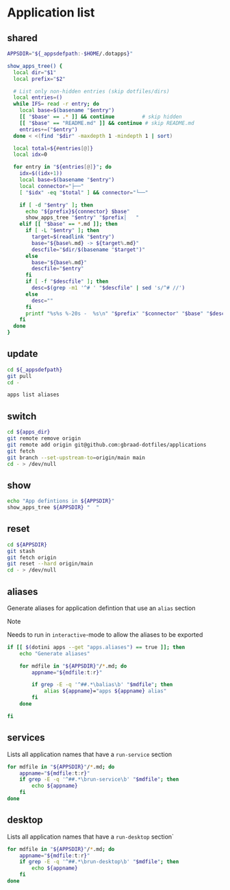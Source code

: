 # Application list

## shared
```sh
APPSDIR="${_appsdefpath:-$HOME/.dotapps}"

show_apps_tree() {
  local dir="$1"
  local prefix="$2"

  # List only non-hidden entries (skip dotfiles/dirs)
  local entries=()
  while IFS= read -r entry; do
    local base=$(basename "$entry")
    [[ "$base" == .* ]] && continue         # skip hidden
    [[ "$base" == "README.md" ]] && continue # skip README.md
    entries+=("$entry")
  done < <(find "$dir" -maxdepth 1 -mindepth 1 | sort)

  local total=${#entries[@]}
  local idx=0

  for entry in "${entries[@]}"; do
    idx=$((idx+1))
    local base=$(basename "$entry")
    local connector="├──"
    [ "$idx" -eq "$total" ] && connector="└──"

    if [ -d "$entry" ]; then
      echo "${prefix}${connector} $base"
      show_apps_tree "$entry" "$prefix│   "
    elif [[ "$base" == *.md ]]; then
      if [ -L "$entry" ]; then
        target=$(readlink "$entry")
        base="${base%.md} -> ${target%.md}"
        descfile="$dir/$(basename "$target")"
      else
        base="${base%.md}"
        descfile="$entry"
      fi
      if [ -f "$descfile" ]; then
        desc=$(grep -m1 '^# ' "$descfile" | sed 's/^# //')
      else
        desc=""
      fi
      printf "%s%s %-20s -  %s\n" "$prefix" "$connector" "$base" "$desc"
    fi
  done
}
```

## update
```sh
cd ${_appsdefpath}
git pull
cd -

apps list aliases
```

## switch
```sh
cd ${apps_dir}
git remote remove origin
git remote add origin git@github.com:gbraad-dotfiles/applications
git fetch
git branch --set-upstream-to=origin/main main
cd - > /dev/null
```

## show
```sh
echo "App defintions in ${APPSDIR}"
show_apps_tree ${APPSDIR} "  "
```

## reset
```sh
cd ${APPSDIR}
git stash
git fetch origin
git reset --hard origin/main
cd - > /dev/null
```

## aliases
Generate aliases for application defintion that use an `alias` section

> [!NOTE]
> Needs to run in `interactive`-mode to allow the aliases to be exported

```sh interactive
if [[ $(dotini apps --get "apps.aliases") == true ]]; then
    echo "Generate aliases"

    for mdfile in "${APPSDIR}"/*.md; do
        appname="${mdfile:t:r}"

        if grep -E -q '^##.*\balias\b' "$mdfile"; then
            alias ${appname}="apps ${appname} alias"
        fi
    done

fi
```

## services
Lists all application names that have a `run-service` section

```sh
for mdfile in "${APPSDIR}"/*.md; do
    appname="${mdfile:t:r}"
    if grep -E -q '^##.*\brun-service\b' "$mdfile"; then
        echo ${appname}
    fi
done
```

## desktop
Lists all application names that have a `run-desktop` section`

```sh
for mdfile in "${APPSDIR}"/*.md; do
    appname="${mdfile:t:r}"
    if grep -E -q '^##.*\brun-desktop\b' "$mdfile"; then
        echo ${appname}
    fi
done
```

